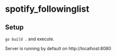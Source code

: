 # spotify_followinglist

## Setup
`go build .` and execute.

Server is running by default on http://localhost:8080
